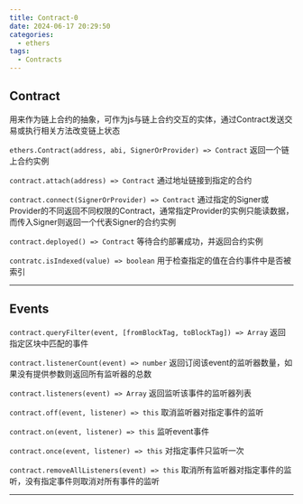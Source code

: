 ```yaml
---
title: Contract-0
date: 2024-06-17 20:29:50
categories:
  - ethers
tags:
  - Contracts
---
```


## Contract
用来作为链上合约的抽象，可作为js与链上合约交互的实体，通过Contract发送交易或执行相关方法改变链上状态

`ethers.Contract(address, abi, SignerOrProvider) => Contract`
返回一个链上合约实例

`contract.attach(address) => Contract`
通过地址链接到指定的合约

`contract.connect(SignerOrProvider) => Contract`
通过指定的Signer或Provider的不同返回不同权限的Contract，通常指定Provider的实例只能读数据，而传入Signer则返回一个代表Signer的合约实例

`contract.deployed() => Contract`
等待合约部署成功，并返回合约实例

`contratc.isIndexed(value) => boolean`
用于检查指定的值在合约事件中是否被索引

---

## Events

`contract.queryFilter(event, [fromBlockTag, toBlockTag]) => Array`
返回指定区块中匹配的事件

`contract.listenerCount(event) => number`
返回订阅该event的监听器数量，如果没有提供参数则返回所有监听器的总数

`contract.listeners(event) => Array`
返回监听该事件的监听器列表

`contract.off(event, listener) => this`
取消监听器对指定事件的监听

`contract.on(event, listener) => this`
监听event事件

`contract.once(event, listener) => this`
对指定事件只监听一次

`contract.removeAllListeners(event) => this`
取消所有监听器对指定事件的监听，没有指定事件则取消对所有事件的监听

---


